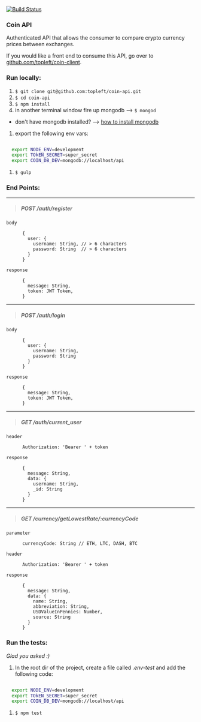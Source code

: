 [![Build Status](https://travis-ci.org/topleft/coin-api.svg?branch=master)](https://travis-ci.org/topleft/coin-api)


### Coin API

Authenticated API that allows the consumer to compare crypto currency prices between exchanges.

If you would like a front end to consume this API, go over to [github.com/topleft/coin-client](https://github.com/topleft/coin-client).

### Run locally:

1. `$ git clone git@github.com:topleft/coin-api.git`
1. `$ cd coin-api`
1. `$ npm install`
1. in another terminal window fire up mongodb --> `$ mongod`
  - don't have mongodb installed? --> [how to install mongodb](https://docs.mongodb.com/manual/tutorial/install-mongodb-on-os-x/)
1. export the following env vars:
  ```sh

    export NODE_ENV=development
    export TOkEN_SECRET=super_secret
    export COIN_DB_DEV=mongodb://localhost/api
  ```
1. `$ gulp`


### End Points:

---
> ##### POST /auth/register

```
body  

      {
        user: {
          username: String, // > 6 characters
          password: String  // > 6 characters
        }
      }

response

      {
        message: String,
        token: JWT Token,
      }

```

---

> ##### POST /auth/login

```
body  

      {
        user: {
          username: String,
          password: String  
        }
      }

response

      {
        message: String,
        token: JWT Token,
      }

```
---

> ##### GET /auth/current_user

```
header  

      Authorization: 'Bearer ' + token

response

      {
        message: String,
        data: {
          username: String,
          _id: String
        }
      }

```

---
> ##### GET /currency/getLowestRate/:currencyCode

```
parameter

      currencyCode: String // ETH, LTC, DASH, BTC

header  

      Authorization: 'Bearer ' + token

response

      {
        message: String,
        data: {
          name: String,
          abbreviation: String,
          USDValueInPennies: Number,
          source: String
        }
      }

```

### Run the tests:

_Glad you asked :)_

1. In the root dir of the project, create a file called _.env-test_ and add the following code:
  ```sh

    export NODE_ENV=development
    export TOkEN_SECRET=super_secret
    export COIN_DB_DEV=mongodb://localhost/api
  ```
1. `$ npm test`
